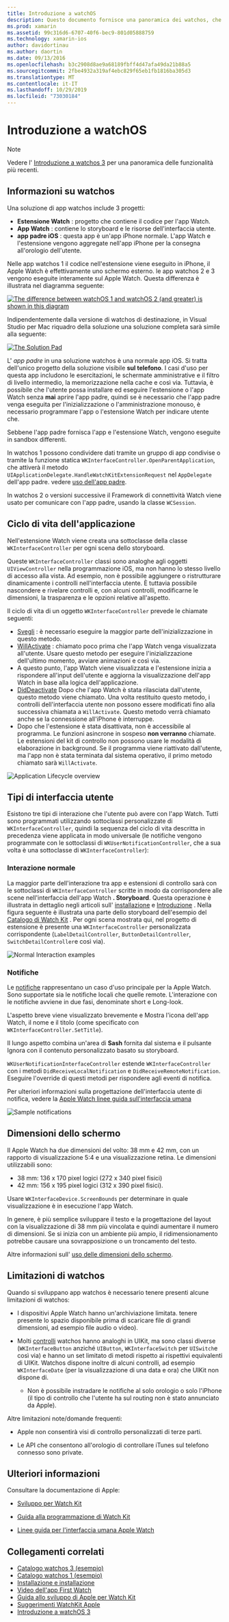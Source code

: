```yaml
---
title: Introduzione a watchOS
description: Questo documento fornisce una panoramica dei watchos, che descrivono il ciclo di vita dell'applicazione, i tipi di interfaccia utente, le dimensioni dello schermo, le limitazioni e altro ancora.
ms.prod: xamarin
ms.assetid: 99c316d6-6707-40f6-bec9-801d05888759
ms.technology: xamarin-ios
author: davidortinau
ms.author: daortin
ms.date: 09/13/2016
ms.openlocfilehash: b3c2908d8ae9a68189fbff4d47afa49da21b88a5
ms.sourcegitcommit: 2fbe4932a319af4ebc829f65eb1fb1816ba305d3
ms.translationtype: MT
ms.contentlocale: it-IT
ms.lasthandoff: 10/29/2019
ms.locfileid: "73030184"
---
```

# <a name="introduction-to-watchos"></a>Introduzione a watchOS

> [!NOTE]
> Vedere l' [Introduzione a watchos 3](~/ios/watchos/platform/introduction-to-watchos3/index.md) per una panoramica delle funzionalità più recenti.

## <a name="about-watchos"></a>Informazioni su watchos

Una soluzione di app watchos include 3 progetti:

- **Estensione Watch** : progetto che contiene il codice per l'app Watch.
- **App Watch** : contiene lo storyboard e le risorse dell'interfaccia utente.
- **app padre iOS** : questa app è un'app iPhone normale. L'app Watch e l'estensione vengono aggregate nell'app iPhone per la consegna all'orologio dell'utente.

Nelle app watchos 1 il codice nell'estensione viene eseguito in iPhone, il Apple Watch è effettivamente uno schermo esterno. le app watchos 2 e 3 vengono eseguite interamente sul Apple Watch. Questa differenza è illustrata nel diagramma seguente:

[![](intro-to-watchos-images/arch-sml.png "The difference between watchOS 1 and watchOS 2 (and greater) is shown in this diagram")](intro-to-watchos-images/arch.png#lightbox)

Indipendentemente dalla versione di watchos di destinazione, in Visual Studio per Mac riquadro della soluzione una soluzione completa sarà simile alla seguente:

[![](intro-to-watchos-images/projectstructure-sml.png "The Solution Pad")](intro-to-watchos-images/projectstructure.png#lightbox)

L' *app padre* in una soluzione watchos è una normale app iOS. Si tratta dell'unico progetto della soluzione visibile **sul telefono**. I casi d'uso per questa app includono le esercitazioni, le schermate amministrative e il filtro di livello intermedio, la memorizzazione nella cache e così via. Tuttavia, è possibile che l'utente possa installare ed eseguire l'estensione o l'app Watch senza **mai** aprire l'app padre, quindi se è necessario che l'app padre venga eseguita per l'inizializzazione o l'amministrazione monouso, è necessario programmare l'app o l'estensione Watch per indicare utente che.

Sebbene l'app padre fornisca l'app e l'estensione Watch, vengono eseguite in sandbox differenti.

In watchos 1 possono condividere dati tramite un gruppo di app condivise o tramite la funzione statica `WKInterfaceController.OpenParentApplication`, che attiverà il metodo `UIApplicationDelegate.HandleWatchKitExtensionRequest` nel `AppDelegate` dell'app padre. vedere [uso dell'app padre](~/ios/watchos/app-fundamentals/parent-app.md).

In watchos 2 o versioni successive il Framework di connettività Watch viene usato per comunicare con l'app padre, usando la classe `WCSession`.

## <a name="application-lifecycle"></a>Ciclo di vita dell'applicazione

Nell'estensione Watch viene creata una sottoclasse della classe `WKInterfaceController` per ogni scena dello storyboard.

Queste `WKInterfaceController` classi sono analoghe agli oggetti `UIViewController` nella programmazione iOS, ma non hanno lo stesso livello di accesso alla vista.
Ad esempio, non è possibile aggiungere o ristrutturare dinamicamente i controlli nell'interfaccia utente.
È tuttavia possibile nascondere e rivelare controlli e, con alcuni controlli, modificarne le dimensioni, la trasparenza e le opzioni relative all'aspetto.

Il ciclo di vita di un oggetto `WKInterfaceController` prevede le chiamate seguenti:

- [Svegli](xref:WatchKit.WKInterfaceController.Awake*) : è necessario eseguire la maggior parte dell'inizializzazione in questo metodo.
- [WillActivate](xref:WatchKit.WKInterfaceController.WillActivate) : chiamato poco prima che l'app Watch venga visualizzata all'utente. Usare questo metodo per eseguire l'inizializzazione dell'ultimo momento, avviare animazioni e così via.
- A questo punto, l'app Watch viene visualizzata e l'estensione inizia a rispondere all'input dell'utente e aggiorna la visualizzazione dell'app Watch in base alla logica dell'applicazione.
- [DidDeactivate](xref:WatchKit.WKInterfaceController.DidDeactivate) Dopo che l'app Watch è stata rilasciata dall'utente, questo metodo viene chiamato. Una volta restituito questo metodo, i controlli dell'interfaccia utente non possono essere modificati fino alla successiva chiamata a `WillActivate`. Questo metodo verrà chiamato anche se la connessione all'iPhone è interruppe.
- Dopo che l'estensione è stata disattivata, non è accessibile al programma. Le funzioni asincrone in sospeso **non verranno** chiamate. Le estensioni del kit di controllo non possono usare le modalità di elaborazione in background. Se il programma viene riattivato dall'utente, ma l'app non è stata terminata dal sistema operativo, il primo metodo chiamato sarà `WillActivate`.

![](intro-to-watchos-images/wkinterfacecontrollerlifecycle.png "Application Lifecycle overview")

## <a name="types-of-user-interface"></a>Tipi di interfaccia utente

Esistono tre tipi di interazione che l'utente può avere con l'app Watch.
Tutti sono programmati utilizzando sottoclassi personalizzate di `WKInterfaceController`, quindi la sequenza del ciclo di vita descritta in precedenza viene applicata in modo universale (le notifiche vengono programmate con le sottoclassi di `WKUserNotificationController`, che a sua volta è una sottoclasse di `WKInterfaceController`):

### <a name="normal-interaction"></a>Interazione normale

La maggior parte dell'interazione tra app e estensioni di controllo sarà con le sottoclassi di `WKInterfaceController` scritte in modo da corrispondere alle scene nell'interfaccia dell'app Watch **. Storyboard**. Questa operazione è illustrata in dettaglio negli articoli sull' [installazione](~/ios/watchos/get-started/installation.md) e [Introduzione](~/ios/watchos/get-started/index.md) .
Nella figura seguente è illustrata una parte dello storyboard dell'esempio del [Catalogo di Watch Kit](https://docs.microsoft.com/samples/xamarin/ios-samples/watchos-watchkitcatalog) . Per ogni scena mostrata qui, nel progetto di estensione è presente una `WKInterfaceController` personalizzata corrispondente (`LabelDetailController`, `ButtonDetailController`, `SwitchDetailController`e così via).

![](intro-to-watchos-images/scenes.png "Normal Interaction examples")

### <a name="notifications"></a>Notifiche

Le [notifiche](~/ios/watchos/platform/notifications.md) rappresentano un caso d'uso principale per la Apple Watch. Sono supportate sia le notifiche locali che quelle remote. L'interazione con le notifiche avviene in due fasi, denominate short e Long-look.

L'aspetto breve viene visualizzato brevemente e Mostra l'icona dell'app Watch, il nome e il titolo (come specificato con `WKInterfaceController.SetTitle`).

Il lungo aspetto combina un'area di **Sash** fornita dal sistema e il pulsante Ignora con il contenuto personalizzato basato su storyboard.

`WKUserNotificationInterfaceController` estende `WKInterfaceController` con i metodi `DidReceiveLocalNotification` e `DidReceiveRemoteNotification`.
Eseguire l'override di questi metodi per rispondere agli eventi di notifica.

Per ulteriori informazioni sulla progettazione dell'interfaccia utente di notifica, vedere la [Apple Watch linee guida sull'interfaccia umana](https://developer.apple.com/library/prerelease/ios/documentation/UserExperience/Conceptual/WatchHumanInterfaceGuidelines/Notifications.html#//apple_ref/doc/uid/TP40014992-CH20-SW1)

![](intro-to-watchos-images/notifications.png "Sample notifications")

## <a name="screen-sizes"></a>Dimensioni dello schermo

Il Apple Watch ha due dimensioni del volto: 38 mm e 42 mm, con un rapporto di visualizzazione 5:4 e una visualizzazione retina. Le dimensioni utilizzabili sono:

- 38 mm: 136 x 170 pixel logici (272 x 340 pixel fisici)
- 42 mm: 156 x 195 pixel logici (312 x 390 pixel fisici).

Usare `WKInterfaceDevice.ScreenBounds` per determinare in quale visualizzazione è in esecuzione l'app Watch.

In genere, è più semplice sviluppare il testo e la progettazione del layout con la visualizzazione di 38 mm più vincolata e quindi aumentare il numero di dimensioni.
Se si inizia con un ambiente più ampio, il ridimensionamento potrebbe causare una sovrapposizione o un troncamento del testo.

Altre informazioni sull' [uso delle dimensioni dello schermo](~/ios/watchos/app-fundamentals/screen-sizes.md).

## <a name="limitations-of-watchos"></a>Limitazioni di watchos

Quando si sviluppano app watchos è necessario tenere presenti alcune limitazioni di watchos:

- I dispositivi Apple Watch hanno un'archiviazione limitata. tenere presente lo spazio disponibile prima di scaricare file di grandi dimensioni, ad esempio file audio o video).

- Molti [controlli](~/ios/watchos/user-interface/index.md) watchos hanno analoghi in UIKit, ma sono classi diverse (`WKInterfaceButton` anziché `UIButton`, `WKInterfaceSwitch` per `UISwitch`e così via) e hanno un set limitato di metodi rispetto ai rispettivi equivalenti di UIKit. Watchos dispone inoltre di alcuni controlli, ad esempio `WKInterfaceDate` (per la visualizzazione di una data e ora) che UIKit non dispone di.

  - Non è possibile instradare le notifiche al solo orologio o solo l'iPhone (il tipo di controllo che l'utente ha sul routing non è stato annunciato da Apple).

Altre limitazioni note/domande frequenti:

- Apple non consentirà visi di controllo personalizzati di terze parti.

- Le API che consentono all'orologio di controllare iTunes sul telefono connesso sono private.

## <a name="further-reading"></a>Ulteriori informazioni

Consultare la documentazione di Apple:

- [Sviluppo per Watch Kit](https://developer.apple.com/library/prerelease/ios/documentation/General/Conceptual/WatchKitProgrammingGuide/index.html#//apple_ref/doc/uid/TP40014969-CH8-SW1)

- [Guida alla programmazione di Watch Kit](https://developer.apple.com/library/prerelease/ios/documentation/General/Conceptual/WatchKitProgrammingGuide/DesigningaWatchKitApp.html)

- [Linee guida per l'interfaccia umana Apple Watch](https://developer.apple.com/library/prerelease/ios/documentation/UserExperience/Conceptual/WatchHumanInterfaceGuidelines/index.html#//apple_ref/doc/uid/TP40014992-CH3-SW1)

## <a name="related-links"></a>Collegamenti correlati

- [Catalogo watchos 3 (esempio)](https://docs.microsoft.com/samples/xamarin/ios-samples/watchos-watchkitcatalog)
- [Catalogo watchos 1 (esempio)](https://docs.microsoft.com/samples/xamarin/ios-samples/watchos-watchkitcatalog)
- [Installazione e installazione](~/ios/watchos/get-started/installation.md)
- [Video dell'app First Watch](https://blog.xamarin.com/your-first-watch-kit-app/)
- [Guida allo sviluppo di Apple per Watch Kit](https://developer.apple.com/library/prerelease/ios/documentation/General/Conceptual/WatchKitProgrammingGuide/index.html)
- [Suggerimenti WatchKit Apple](https://developer.apple.com/watchkit/tips/)
- [Introduzione a watchOS 3](~/ios/watchos/platform/introduction-to-watchos3/index.md)
